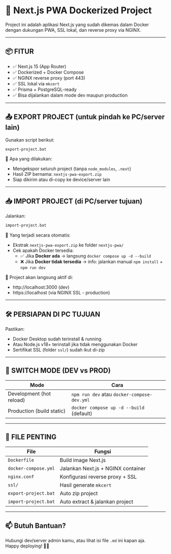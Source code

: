 # 🚀 Next.js PWA Dockerized Project

Project ini adalah aplikasi Next.js yang sudah dikemas dalam Docker dengan dukungan PWA, SSL lokal, dan reverse proxy via NGINX.

---

## 📦 FITUR

- ✅ Next.js 15 (App Router)
- ✅ Dockerized + Docker Compose
- ✅ NGINX reverse proxy (port 443)
- ✅ SSL lokal via `mkcert`
- ✅ Prisma + PostgreSQL-ready
- ✅ Bisa dijalankan dalam mode dev maupun production

---

## 📤 EXPORT PROJECT (untuk pindah ke PC/server lain)

Gunakan script berikut:

```bat
export-project.bat
```

🧠 Apa yang dilakukan:
- Mengekspor seluruh project (tanpa `node_modules`, `.next`)
- Hasil ZIP bernama: `nextjs-pwa-export.zip`
- Siap dikirim atau di-copy ke device/server lain

---

## 📥 IMPORT PROJECT (di PC/server tujuan)

Jalankan:

```bat
import-project.bat
```

🧠 Yang terjadi secara otomatis:
- Ekstrak `nextjs-pwa-export.zip` ke folder `nextjs-pwa/`
- Cek apakah Docker tersedia:
  - ✅ Jika **Docker ada** → langsung `docker compose up -d --build`
  - ❌ Jika **Docker tidak tersedia** → info: jalankan manual `npm install` + `npm run dev`

📌 Project akan langsung aktif di:
- http://localhost:3000 (dev)
- https://localhost (via NGINX SSL - production)

---

## 🛠 PERSIAPAN DI PC TUJUAN

Pastikan:
- Docker Desktop sudah terinstall & running
- Atau Node.js v18+ terinstall jika tidak menggunakan Docker
- Sertifikat SSL (folder `ssl/`) sudah ikut di-zip

---

## 🔁 SWITCH MODE (DEV vs PROD)

| Mode | Cara |
|------|------|
| Development (hot reload) | `npm run dev` atau `docker-compose-dev.yml` |
| Production (build static) | `docker compose up -d --build` (default) |

---

## 🧠 FILE PENTING

| File | Fungsi |
|------|--------|
| `Dockerfile` | Build image Next.js |
| `docker-compose.yml` | Jalankan Next.js + NGINX container |
| `nginx.conf` | Konfigurasi reverse proxy + SSL |
| `ssl/` | Hasil generate `mkcert` |
| `export-project.bat` | Auto zip project |
| `import-project.bat` | Auto extract & jalankan project |

---

## 📫 Butuh Bantuan?

Hubungi dev/server admin kamu, atau lihat isi file `.md` ini kapan aja.  
Happy deploying! 🐳🚀